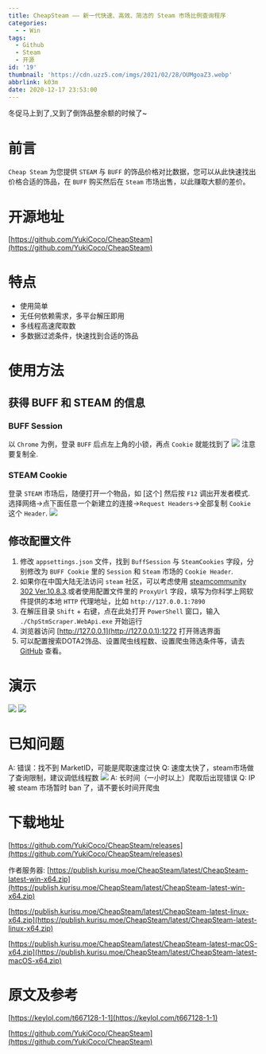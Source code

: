```yaml
---
title: CheapSteam —— 新一代快速、高效、简洁的 Steam 市场比例查询程序
categories:
  - - Win
tags:
  - Github
  - Steam
  - 开源
id: '19'
thumbnail: 'https://cdn.uzz5.com/imgs/2021/02/28/OUMgoaZ3.webp'
abbrlink: k03m
date: 2020-12-17 23:53:00
---
```



冬促马上到了,又到了倒饰品整余额的时候了~

# 前言

`Cheap Steam` 为您提供 `STEAM` 与 `BUFF` 的饰品价格对比数据，您可以从此快速找出价格合适的饰品，在 `BUFF` 购买然后在 `Steam` 市场出售，以此赚取大额的差价。

# 开源地址

[https://github.com/YukiCoco/CheapSteam](https://github.com/YukiCoco/CheapSteam)

# 特点

*   使用简单
*   无任何依赖需求，多平台解压即用
*   多线程高速爬取数
*   多数据过滤条件，快速找到合适的饰品

# 使用方法

## 获得 BUFF 和 STEAM 的信息

### BUFF Session

以 `Chrome` 为例，登录 `BUFF` 后点左上角的小锁，再点 `Cookie` 就能找到了 ![](https://cdn.uzz5.com/imgs/2021/02/28/NkiDecj6.webp) 注意要复制全.

### STEAM Cookie

登录 `STEAM` 市场后，随便打开一个物品，如 \[这个\] 然后按 `F12` 调出开发者模式. 选择网络→点下面任意一个新建立的连接→`Request Headers`→全部复制 `Cookie` 这个 `Header`. ![](https://cdn.uzz5.com/imgs/2021/02/28/NkiDecj6.webp)

## 修改配置文件

1.  修改 `appsettings.json` 文件，找到 `BuffSession` 与 `SteamCookies` 字段，分别修改为 `BUFF Cookie` 里的 `Session` 和 `Steam` 市场的 `Cookie Header`.
2.  如果你在中国大陆无法访问 `steam` 社区，可以考虑使用 [steamcommunity 302 Ver.10.8.3](https://keylol.com/t339527-1-1).或者使用配置文件里的 `ProxyUrl` 字段，填写为你科学上网软件提供的本地 `HTTP` 代理地址，比如 `http://127.0.0.1:7890`
3.  在解压目录 `Shift` + 右键，点在此处打开 `PowerShell` 窗口，输入 `./ChpStmScraper.WebApi.exe` 开始运行
4.  浏览器访问 [http://127.0.0.1](http://127.0.0.1):1272 打开筛选界面
5.  可以配置搜索DOTA2饰品、设置爬虫线程数、设置爬虫筛选条件等，请去 [GitHub](https://github.com/YukiCoco/CheapSteam/blob/master/Config.md) 查看。

# 演示

![](https://cdn.uzz5.com/imgs/2021/02/28/AbC9MozO.webp) ![](https://cdn.uzz5.com/imgs/2021/02/28/V6EXaoi3.webp)

# 已知问题

A: 错误：找不到 MarketID，可能是爬取速度过快 Q: 速度太快了，steam市场做了查询限制，建议调低线程数 ![](https://cdn.uzz5.com/imgs/2021/02/28/IbcJdz8t.webp) A: 长时间（一小时以上）爬取后出现错误 Q: IP被 steam 市场暂时 ban 了，请不要长时间开爬虫

# 下载地址

[https://github.com/YukiCoco/CheapSteam/releases](https://github.com/YukiCoco/CheapSteam/releases) 

作者服务器: [https://publish.kurisu.moe/CheapSteam/latest/CheapSteam-latest-win-x64.zip](https://publish.kurisu.moe/CheapSteam/latest/CheapSteam-latest-win-x64.zip) 

[https://publish.kurisu.moe/CheapSteam/latest/CheapSteam-latest-linux-x64.zip](https://publish.kurisu.moe/CheapSteam/latest/CheapSteam-latest-linux-x64.zip)

[https://publish.kurisu.moe/CheapSteam/latest/CheapSteam-latest-macOS-x64.zip](https://publish.kurisu.moe/CheapSteam/latest/CheapSteam-latest-macOS-x64.zip)

# 原文及参考

[https://keylol.com/t667128-1-1](https://keylol.com/t667128-1-1) 

[https://github.com/YukiCoco/CheapSteam](https://github.com/YukiCoco/CheapSteam)